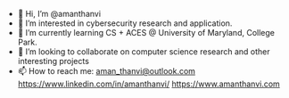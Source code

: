 - 👋 Hi, I’m @amanthanvi
- 👀 I’m interested in cybersecurity research and application.
- 🌱 I’m currently learning CS + ACES @ University of Maryland, College Park.
- 💞️ I’m looking to collaborate on computer science research and other interesting projects
- 📫 How to reach me:
     aman_thanvi@outlook.com
     https://www.linkedin.com/in/amanthanvi/
     https://www.amanthanvi.com
     

<!---
amanthanvi/amanthanvi is a ✨ special ✨ repository because its `README.md` (this file) appears on your GitHub profile.
You can click the Preview link to take a look at your changes.
--->
